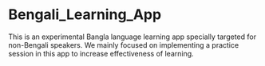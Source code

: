 # Bengali_Learning_App
This is an experimental Bangla language learning app specially targeted for non-Bengali speakers. We mainly focused on implementing a practice session in this app to increase effectiveness of learning.
